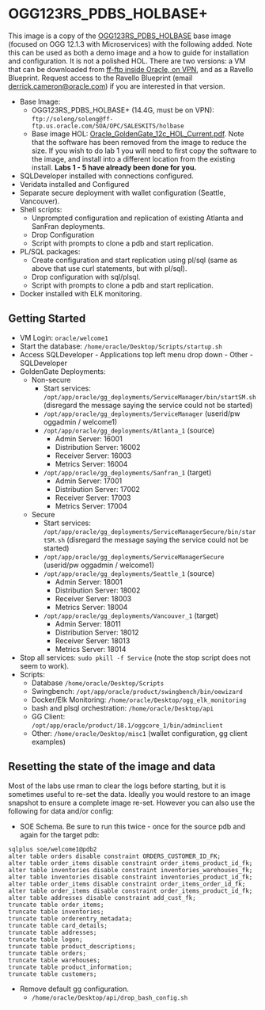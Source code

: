 # OGG123RS_PDBS_HOLBASE+

This image is a copy of the [OGG123RS_PDBS_HOLBASE](http://retriever.us.oracle.com/apex/f?p=121:22:7096965570613831::NO:RP:P22_CONTAINER_ID,P22_PREV_PAGE:81018,5425609) base image (focused on OGG 12.1.3 with Microservices) with the following added.  Note this can be used as both a demo image and a how to guide for installation and configuration.  It is not a polished HOL.  There are two versions: a VM that can be downloaded from [ff-ftp inside Oracle, on VPN](ftp://soleng/soleng@ff-ftp.us.oracle.com/SOA/OPC/SALESKITS/holbase), and as a Ravello Blueprint.  Request access to the Ravello Blueprint (email derrick.cameron@oracle.com) if you are interested in that version.
- Base Image:
    - OGG123RS_PDBS_HOLBASE+ (14.4G, must be on VPN): `ftp://soleng/soleng@ff-ftp.us.oracle.com/SOA/OPC/SALESKITS/holbase`
    - Base image HOL:  [Oracle_GoldenGate_12c_HOL_Current.pdf](https://dgcameron.github.io/oggms/Oracle_GoldenGate_12c_HOL_Current.pdf).  Note that the software has been removed from the image to reduce the size.  If you wish to do lab 1 you will need to first copy the software to the image, and install into a different location from the existing install.  **Labs 1 - 5 have already been done for you.**
- SQLDeveloper installed with connections configured.
- Veridata installed and Configured
- Separate secure deployment with wallet configuration (Seattle, Vancouver).
- Shell scripts:
    - Unprompted configuration and replication of existing Atlanta and SanFran deployments.
    - Drop Configuration
    - Script with prompts to clone a pdb and start replication.
- PL/SQL packages:
    - Create configuration and start replication using pl/sql (same as above that use curl statements, but with pl/sql).
    - Drop configuration with sql/plsql.
    - Script with prompts to clone a pdb and start replication.
- Docker installed with ELK monitoring.

## **Getting Started**

- VM Login:  `oracle/welcome1`
- Start the database:  `/home/oracle/Desktop/Scripts/startup.sh`
- Access SQLDeveloper - Applications top left menu drop down - Other - SQLDeveloper
- GoldenGate Deployments:
    - Non-secure
        - Start services: `/opt/app/oracle/gg_deployments/ServiceManager/bin/startSM.sh` (disregard the message saying the service could not be started)
        - `/opt/app/oracle/gg_deployments/ServiceManager` (userid/pw oggadmin / welcome1)
        - `/opt/app/oracle/gg_deployments/Atlanta_1` (source)
            - Admin Server:         16001
            - Distribution Server:  16002
            - Receiver Server:      16003
            - Metrics Server:       16004
        - `/opt/app/oracle/gg_deployments/Sanfran_1` (target)
            - Admin Server:         17001
            - Distribution Server:  17002
            - Receiver Server:      17003
            - Metrics Server:       17004
    - Secure
        - Start services:  `/opt/app/oracle/gg_deployments/ServiceManagerSecure/bin/startSM.sh` (disregard the message saying the service could not be started)
        - `/opt/app/oracle/gg_deployments/ServiceManagerSecure` (userid/pw oggadmin / welcome1)
        - `/opt/app/oracle/gg_deployments/Seattle_1` (source)
            - Admin Server:         18001
            - Distribution Server:  18002
            - Receiver Server:      18003
            - Metrics Server:       18004
        - `/opt/app/oracle/gg_deployments/Vancouver_1` (target)
            - Admin Server:         18011
            - Distribution Server:  18012
            - Receiver Server:      18013
            - Metrics Server:       18014
- Stop all services: `sudo pkill -f Service` (note the stop script does not seem to work).
- Scripts:
    - Database `/home/oracle/Desktop/Scripts`
    - Swingbench: `/opt/app/oracle/product/swingbench/bin/oewizard`
    - Docker/Elk Monitoring: `/home/oracle/Desktop/ogg_elk_monitoring`
    - bash and plsql orchestration: `/home/oracle/Desktop/api`
    - GG Client: `/opt/app/oracle/product/18.1/oggcore_1/bin/adminclient`
    - Other: `/home/oracle/Desktop/misc1` (wallet configuration, gg client examples)

## **Resetting the state of the image and data**

Most of the labs use rman to clear the logs before starting, but it is sometimes useful to re-set the data.  Ideally you would restore to an image snapshot to ensure a complete image re-set.  However you can also use the following for data and/or config:

- SOE Schema.  Be sure to run this twice - once for the source pdb and again for the target pdb:
```
sqlplus soe/welcome1@pdb2
alter table orders disable constraint ORDERS_CUSTOMER_ID_FK;
alter table order_items disable constraint order_items_product_id_fk;
alter table inventories disable constraint inventories_warehouses_fk;
alter table inventories disable constraint inventories_product_id_fk;
alter table order_items disable constraint order_items_order_id_fk;
alter table order_items disable constraint order_items_product_id_fk;
alter table addresses disable constraint add_cust_fk;
truncate table order_items;
truncate table inventories;
truncate table orderentry_metadata;
truncate table card_details;
truncate table addresses;
truncate table logon;
truncate table product_descriptions;
truncate table orders;
truncate table warehouses;
truncate table product_information;
truncate table customers;
```

- Remove default gg configuration.
    - `/home/oracle/Desktop/api/drop_bash_config.sh`